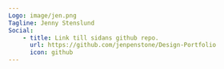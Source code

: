 ```yaml
---
Logo: image/jen.png
Tagline: Jenny Stenslund
Social:
    - title: Link till sidans github repo.
      url: https://github.com/jenpenstone/Design-Portfolio
      icon: github
---
```

